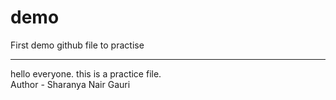 # demo
First demo github file to practise 
<hr>
hello everyone. this is a practice file. 
<br>
Author - Sharanya Nair Gauri

